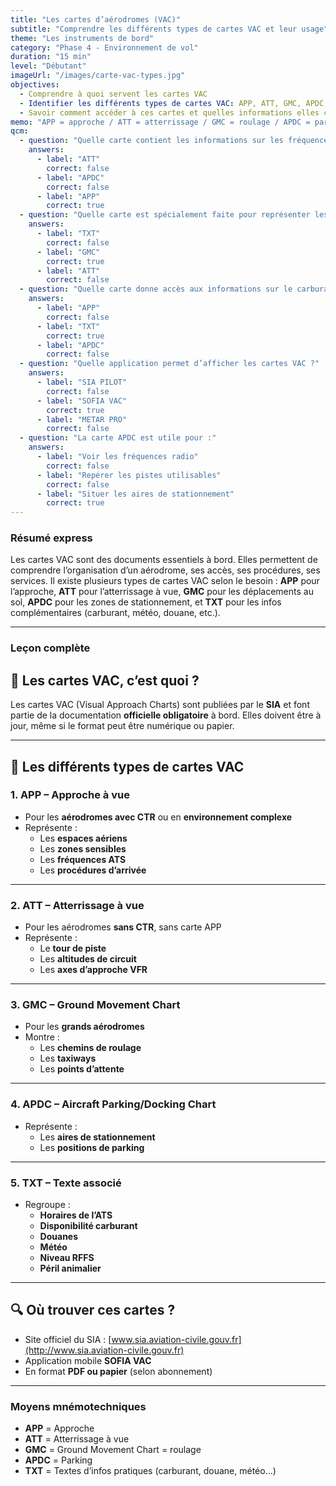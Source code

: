 ```yaml
---
title: "Les cartes d’aérodromes (VAC)"
subtitle: "Comprendre les différents types de cartes VAC et leur usage"
theme: "Les instruments de bord"
category: "Phase 4 - Environnement de vol"
duration: "15 min"
level: "Débutant"
imageUrl: "/images/carte-vac-types.jpg"
objectives:
  - Comprendre à quoi servent les cartes VAC
  - Identifier les différents types de cartes VAC: APP, ATT, GMC, APDC, TXT
  - Savoir comment accéder à ces cartes et quelles informations elles contiennent
memo: "APP = approche / ATT = atterrissage / GMC = roulage / APDC = parking / TXT = infos pratiques"
qcm:
  - question: "Quelle carte contient les informations sur les fréquences ATS et les zones de contrôle ?"
    answers:
      - label: "ATT"
        correct: false
      - label: "APDC"
        correct: false
      - label: "APP"
        correct: true
  - question: "Quelle carte est spécialement faite pour représenter les mouvements au sol ?"
    answers:
      - label: "TXT"
        correct: false
      - label: "GMC"
        correct: true
      - label: "ATT"
        correct: false
  - question: "Quelle carte donne accès aux informations sur le carburant, la météo, ou les douanes ?"
    answers:
      - label: "APP"
        correct: false
      - label: "TXT"
        correct: true
      - label: "APDC"
        correct: false
  - question: "Quelle application permet d’afficher les cartes VAC ?"
    answers:
      - label: "SIA PILOT"
        correct: false
      - label: "SOFIA VAC"
        correct: true
      - label: "METAR PRO"
        correct: false
  - question: "La carte APDC est utile pour :"
    answers:
      - label: "Voir les fréquences radio"
        correct: false
      - label: "Repérer les pistes utilisables"
        correct: false
      - label: "Situer les aires de stationnement"
        correct: true
---
```


### Résumé express

Les cartes VAC sont des documents essentiels à bord. Elles permettent de comprendre l’organisation d’un aérodrome, ses accès, ses procédures, ses services. Il existe plusieurs types de cartes VAC selon le besoin : **APP** pour l’approche, **ATT** pour l’atterrissage à vue, **GMC** pour les déplacements au sol, **APDC** pour les zones de stationnement, et **TXT** pour les infos complémentaires (carburant, météo, douane, etc.).

---

### Leçon complète

## 📌 Les cartes VAC, c’est quoi ?

Les cartes VAC (Visual Approach Charts) sont publiées par le **SIA** et font partie de la documentation **officielle obligatoire** à bord. Elles doivent être à jour, même si le format peut être numérique ou papier.

---

## 📂 Les différents types de cartes VAC

### 1. APP – Approche à vue

- Pour les **aérodromes avec CTR** ou en **environnement complexe**
- Représente :
  - Les **espaces aériens**
  - Les **zones sensibles**
  - Les **fréquences ATS**
  - Les **procédures d’arrivée**

---

### 2. ATT – Atterrissage à vue

- Pour les aérodromes **sans CTR**, sans carte APP
- Représente :
  - Le **tour de piste**
  - Les **altitudes de circuit**
  - Les **axes d’approche VFR**

---

### 3. GMC – Ground Movement Chart

- Pour les **grands aérodromes**
- Montre :
  - Les **chemins de roulage**
  - Les **taxiways**
  - Les **points d’attente**

---

### 4. APDC – Aircraft Parking/Docking Chart

- Représente :
  - Les **aires de stationnement**
  - Les **positions de parking**

---

### 5. TXT – Texte associé

- Regroupe :
  - **Horaires de l’ATS**
  - **Disponibilité carburant**
  - **Douanes**
  - **Météo**
  - **Niveau RFFS**
  - **Péril animalier**

---

## 🔍 Où trouver ces cartes ?

- Site officiel du SIA : [www.sia.aviation-civile.gouv.fr](http://www.sia.aviation-civile.gouv.fr)
- Application mobile **SOFIA VAC**
- En format **PDF ou papier** (selon abonnement)

---

### Moyens mnémotechniques

- **APP** = Approche
- **ATT** = Atterrissage à vue
- **GMC** = Ground Movement Chart = roulage
- **APDC** = Parking
- **TXT** = Textes d’infos pratiques (carburant, douane, météo…)
